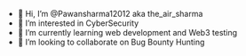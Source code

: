 - 👋 Hi, I’m @Pawansharma12012 aka the_air_sharma
- 👀 I’m interested in CyberSecurity
- 🌱 I’m currently learning web development and Web3 testing
- 💞️ I’m looking to collaborate on Bug Bounty Hunting
 

<!---
Pawansharma12012/Pawansharma12012 is a ✨ special ✨ repository because its `README.md` (this file) appears on your GitHub profile.
You can click the Preview link to take a look at your changes.
--->
